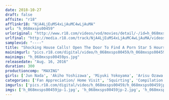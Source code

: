 ```yaml
---
date: 2018-10-27
draft: false
affsite: "r18"
afflinkr18: "NjA4LjEuMS4xLjAuMC4wLjAuMA"
url: "h_068mxsps00459"
urloriginal: "http://www.r18.com/videos/vod/movies/detail/-/id=h_068mxsps00459"
urlfinal: "http://media.r18.com/track/NjA4LjEuMS4xLjAuMC4wLjAuMA/videos/vod/movies/detail/-/id=h_068mxsps00459"
samplevid: "----"
title: "Shocking House Calls! Open The Door To Find A Porn Star 5 Hours"
mainimgurl: "pics.r18.com/digital/video/h_068mxsps00459/h_068mxsps00459ps.jpg"
mainimgs: "h_068mxsps00459ps.jpg"
releasedate: "Aug. 16, 2016"
duration: 300
productioncomp: "MAXING"
girls: ['Jun Nada', 'Akiho Yoshizawa', 'Miyuki Yokoyama', 'Arisu Ozawa', 'Kana Yume', 'Ayu Sakurai', 'Riona Kamijo', 'Hina Kinami']
categories: ['Fan Appreciation/ Home Visit', 'Squirting', 'Compilation', 'Over 4 Hours']
imgurls: ['pics.r18.com/digital/video/h_068mxsps00459/h_068mxsps00459jp-1.jpg', 'pics.r18.com/digital/video/h_068mxsps00459/h_068mxsps00459jp-2.jpg', 'pics.r18.com/digital/video/h_068mxsps00459/h_068mxsps00459jp-3.jpg', 'pics.r18.com/digital/video/h_068mxsps00459/h_068mxsps00459jp-4.jpg', 'pics.r18.com/digital/video/h_068mxsps00459/h_068mxsps00459jp-5.jpg', 'pics.r18.com/digital/video/h_068mxsps00459/h_068mxsps00459jp-6.jpg', 'pics.r18.com/digital/video/h_068mxsps00459/h_068mxsps00459jp-7.jpg', 'pics.r18.com/digital/video/h_068mxsps00459/h_068mxsps00459jp-8.jpg', 'pics.r18.com/digital/video/h_068mxsps00459/h_068mxsps00459jp-9.jpg', 'pics.r18.com/digital/video/h_068mxsps00459/h_068mxsps00459jp-10.jpg', 'pics.r18.com/digital/video/h_068mxsps00459/h_068mxsps00459jp-11.jpg', 'pics.r18.com/digital/video/h_068mxsps00459/h_068mxsps00459jp-12.jpg', 'pics.r18.com/digital/video/h_068mxsps00459/h_068mxsps00459jp-13.jpg', 'pics.r18.com/digital/video/h_068mxsps00459/h_068mxsps00459jp-14.jpg', 'pics.r18.com/digital/video/h_068mxsps00459/h_068mxsps00459jp-15.jpg', 'pics.r18.com/digital/video/h_068mxsps00459/h_068mxsps00459jp-16.jpg', 'pics.r18.com/digital/video/h_068mxsps00459/h_068mxsps00459jp-17.jpg', 'pics.r18.com/digital/video/h_068mxsps00459/h_068mxsps00459jp-18.jpg', 'pics.r18.com/digital/video/h_068mxsps00459/h_068mxsps00459jp-19.jpg', 'pics.r18.com/digital/video/h_068mxsps00459/h_068mxsps00459jp-20.jpg']
imgs: ['h_068mxsps00459jp-1.jpg', 'h_068mxsps00459jp-2.jpg', 'h_068mxsps00459jp-3.jpg', 'h_068mxsps00459jp-4.jpg', 'h_068mxsps00459jp-5.jpg', 'h_068mxsps00459jp-6.jpg', 'h_068mxsps00459jp-7.jpg', 'h_068mxsps00459jp-8.jpg', 'h_068mxsps00459jp-9.jpg', 'h_068mxsps00459jp-10.jpg', 'h_068mxsps00459jp-11.jpg', 'h_068mxsps00459jp-12.jpg', 'h_068mxsps00459jp-13.jpg', 'h_068mxsps00459jp-14.jpg', 'h_068mxsps00459jp-15.jpg', 'h_068mxsps00459jp-16.jpg', 'h_068mxsps00459jp-17.jpg', 'h_068mxsps00459jp-18.jpg', 'h_068mxsps00459jp-19.jpg', 'h_068mxsps00459jp-20.jpg']
---
```

